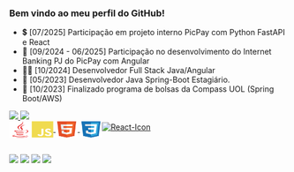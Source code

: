 ### Bem vindo ao meu perfil do GitHub!
- 💲 [07/2025] Participação em projeto interno PicPay com Python FastAPI e React
- 🏦 [09/2024 - 06/2025] Participação no desenvolvimento do Internet Banking PJ do PicPay com Angular
- ✌🏻 [10/2024] Desenvolvedor Full Stack Java/Angular
- 🔭 [05/2023] Desenvolvedor Java Spring-Boot Estagiário.
- 🌱 [10/2023] Finalizado programa de bolsas da Compass UOL (Spring Boot/AWS)
<div align="left">
  <a href="https://github.com/joaovmundel">
    <img height="180em" src="https://github-readme-stats.vercel.app/api/top-langs/?username=joaovmundel&layout=compact&langs_count=7&theme=tokyonight"/>
    <img height="180em"  src="http://github-readme-streak-stats.herokuapp.com?user=joaovmundel&theme=tokyonight&date_format=j%20M%5B%20Y%5D&locale=pt-br"/>
  </a>
</div>
<div style="display: inline-flex"><br>
  <a href="https://github.com/joaovmundel/EcoSaver"><img align="center" alt="Java-Icon" height="30" width="40" src="https://raw.githubusercontent.com/devicons/devicon/master/icons/java/java-plain.svg">
  <a href="https://github.com/joaovmundel/Estrutura-De-Dados"><img align="center" alt="JavaScript-Icon" height="30" width="40" src="https://raw.githubusercontent.com/devicons/devicon/master/icons/javascript/javascript-plain.svg">
  <img align="center" alt="Html-Icon" height="30" width="40" src="https://raw.githubusercontent.com/devicons/devicon/master/icons/html5/html5-original.svg">
  <img align="center" alt="Css-Icon" height="30" width="40" src="https://raw.githubusercontent.com/devicons/devicon/master/icons/css3/css3-original.svg"></a>
  <a href="https://github.com/joaovmundel/EcoSaver"><img align="center" alt="React-Icon" height="30" width="40" src="https://cdn.worldvectorlogo.com/logos/react-2.svg" /></a>
</div>
  
  ##
 
<div> 
  <a href="https://instagram.com/victor.mundel" target="_blank"><img src="https://img.shields.io/badge/-Instagram-%23E4405F?style=for-the-badge&logo=instagram&logoColor=white" target="_blank"></a>
  <a href="https://discord.gg/wwdFMuAdBw" target="_blank"><img src="https://img.shields.io/badge/Discord-7289DA?style=for-the-badge&logo=discord&logoColor=white" target="_blank"></a> 
  <a href = "mailto:joaovictormundel@gmail.com"><img src="https://img.shields.io/badge/-Gmail-%23333?style=for-the-badge&logo=gmail&logoColor=white" target="_blank"></a>
  <a href="https://www.linkedin.com/in/joão-victor-mundel-4978a7206/" target="_blank"><img src="https://img.shields.io/badge/-LinkedIn-%230077B5?style=for-the-badge&logo=linkedin&logoColor=white" target="_blank"></a> 
 
</div>

